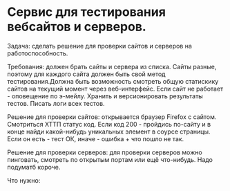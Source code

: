 Сервис для тестирования вебсайтов и серверов.
==========

Задача: сделать решение для проверки сайтов и серверов на работоспособность. 

Требования: должен брать сайты и сервера из списка. Сайты разные, поэтому для каждого сайта должен быть свой метод тестирования.Должна быть возможность смотреть общую статискику сайтов на текущий момент через веб-интерфейс. Если сайт не работает - оповещение по э-мейлу. Хранить и версионировать результаты тестов. Писать логи всех тестов.

Решение для проверки сайтов: открывается браузер Firefox с сайтом. Смотриться ХТТП статус код. Если код 200 - пройдись по-сайту и в конце найди какой-нибудь уникальных элемент в соурсе страницы. Если он есть - тест ОК, иначе - ошибка + что пошло не так.

Решение для проверки серверов: для проверки серверов можно пинговать, смотреть по открытым портам или ещё что-нибудь. Надо подуматб короче.

Что нужно: 
